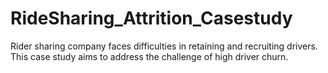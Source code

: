 # RideSharing_Attrition_Casestudy
Rider sharing company faces difficulties in retaining and recruiting drivers. This case study aims to address the challenge of high driver churn. 

